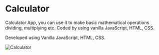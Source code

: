# Calculator

Calculator App, you can use it to make basic mathematical operations dividing, multiplying etc.
                        Coded by using vanilla JavaScript, HTML, CSS.

Developed using Vanilla JavaScript, HTML, CSS.                        
                        

![Calculator](https://github.com/DolunayP/Calculator/assets/121766587/fc0ad580-e184-42ec-9c90-694837c81697)
